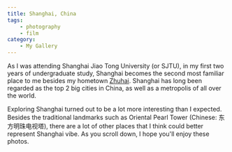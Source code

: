 ```yaml
---
title: Shanghai, China
tags: 
    - photography 
    - film
category: 
    - My Gallery
---
```


As I was attending Shanghai Jiao Tong University (or SJTU), in my first two years of undergraduate study, Shanghai becomes the second most familiar place to me besides my hometown [Zhuhai](https://zhihaoruan.xyz/2019/03/05/Zhuhai/). Shanghai has long been regarded as the top 2 big cities in China, as well as a metropolis of all over the world. 

<!-- more -->

Exploring Shanghai turned out to be a lot more interesting than I expected. Besides the traditional landmarks such as Oriental Pearl Tower (Chinese: 东方明珠电视塔), there are a lot of other places that I think could better represent Shanghai vibe. As you scroll down, I hope you'll enjoy these photos.


